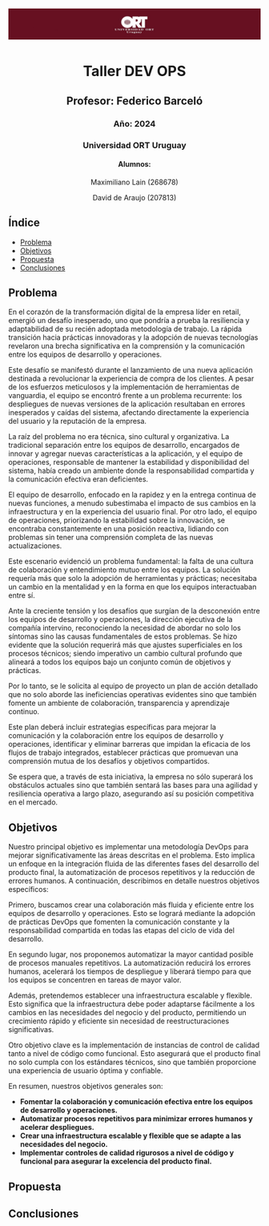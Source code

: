 # ![ORT Banner](Static/ORTBanner.jpg)

<div align="center">
  <h1>Taller DEV OPS</h1>
  <h2>Profesor: Federico Barceló</h2>
  <h3>Año: 2024</h3>
  <h3>Universidad ORT Uruguay</h3>
  <h4>Alumnos:</h4>
  <p>Maximiliano Lain (268678)</p>
  <p>David de Araujo (207813)</p>
</div>

## Índice
- [Problema](#problema)
- [Objetivos](#objetivos)
- [Propuesta](#propuesta)
- [Conclusiones](#conclusiones)

## Problema
En el corazón de la transformación digital de la empresa líder en retail, emergió un desafío inesperado, uno que pondría a prueba la resiliencia y adaptabilidad de su recién adoptada metodología de trabajo. La rápida transición hacia prácticas innovadoras y la adopción de nuevas tecnologías revelaron una brecha significativa en la comprensión y la comunicación entre los equipos de desarrollo y operaciones.

Este desafío se manifestó durante el lanzamiento de una nueva aplicación destinada a revolucionar la experiencia de compra de los clientes. A pesar de los esfuerzos meticulosos y la implementación de herramientas de vanguardia, el equipo se encontró frente a un problema recurrente: los despliegues de nuevas versiones de la aplicación resultaban en errores inesperados y caídas del sistema, afectando directamente la experiencia del usuario y la reputación de la empresa.

La raíz del problema no era técnica, sino cultural y organizativa. La tradicional separación entre los equipos de desarrollo, encargados de innovar y agregar nuevas características a la aplicación, y el equipo de operaciones, responsable de mantener la estabilidad y disponibilidad del sistema, había creado un ambiente donde la responsabilidad compartida y la comunicación efectiva eran deficientes.

El equipo de desarrollo, enfocado en la rapidez y en la entrega continua de nuevas funciones, a menudo subestimaba el impacto de sus cambios en la infraestructura y en la experiencia del usuario final. Por otro lado, el equipo de operaciones, priorizando la estabilidad sobre la innovación, se encontraba constantemente en una posición reactiva, lidiando con problemas sin tener una comprensión completa de las nuevas actualizaciones.

Este escenario evidenció un problema fundamental: la falta de una cultura de colaboración y entendimiento mutuo entre los equipos. La solución requería más que solo la adopción de herramientas y prácticas; necesitaba un cambio en la mentalidad y en la forma en que los equipos interactuaban entre sí.

Ante la creciente tensión y los desafíos que surgían de la desconexión entre los equipos de desarrollo y operaciones, la dirección ejecutiva de la compañía intervino, reconociendo la necesidad de abordar no solo los síntomas sino las causas fundamentales de estos problemas. Se hizo evidente que la solución requerirá más que ajustes superficiales en los procesos técnicos; siendo imperativo un cambio cultural profundo que alineará a todos los equipos bajo un conjunto común de objetivos y prácticas.

Por lo tanto, se le solicita al equipo de proyecto un plan de acción detallado que no solo aborde las ineficiencias operativas evidentes sino que también fomente un ambiente de colaboración, transparencia y aprendizaje continuo.

Este plan deberá incluir estrategias específicas para mejorar la comunicación y la colaboración entre los equipos de desarrollo y operaciones, identificar y eliminar barreras que impidan la eficacia de los flujos de trabajo integrados, establecer prácticas que promuevan una comprensión mutua de los desafíos y objetivos compartidos.

Se espera que, a través de esta iniciativa, la empresa no sólo superará los obstáculos actuales sino que también sentará las bases para una agilidad y resiliencia operativa a largo plazo, asegurando así su posición competitiva en el mercado.

## Objetivos

Nuestro principal objetivo es implementar una metodología DevOps para mejorar significativamente las áreas descritas en el problema. Esto implica un enfoque en la integración fluida de las diferentes fases del desarrollo del producto final, la automatización de procesos repetitivos y la reducción de errores humanos. A continuación, describimos en detalle nuestros objetivos específicos:

Primero, buscamos crear una colaboración más fluida y eficiente entre los equipos de desarrollo y operaciones. Esto se logrará mediante la adopción de prácticas DevOps que fomenten la comunicación constante y la responsabilidad compartida en todas las etapas del ciclo de vida del desarrollo.

En segundo lugar, nos proponemos automatizar la mayor cantidad posible de procesos manuales repetitivos. La automatización reducirá los errores humanos, acelerará los tiempos de despliegue y liberará tiempo para que los equipos se concentren en tareas de mayor valor.

Además, pretendemos establecer una infraestructura escalable y flexible. Esto significa que la infraestructura debe poder adaptarse fácilmente a los cambios en las necesidades del negocio y del producto, permitiendo un crecimiento rápido y eficiente sin necesidad de reestructuraciones significativas.

Otro objetivo clave es la implementación de instancias de control de calidad tanto a nivel de código como funcional. Esto asegurará que el producto final no solo cumpla con los estándares técnicos, sino que también proporcione una experiencia de usuario óptima y confiable.

En resumen, nuestros objetivos generales son:

- **Fomentar la colaboración y comunicación efectiva entre los equipos de desarrollo y operaciones.**
- **Automatizar procesos repetitivos para minimizar errores humanos y acelerar despliegues.**
- **Crear una infraestructura escalable y flexible que se adapte a las necesidades del negocio.**
- **Implementar controles de calidad rigurosos a nivel de código y funcional para asegurar la excelencia del producto final.**


## Propuesta
<!-- Descripción de la propuesta aquí -->

## Conclusiones
<!-- Descripción de las conclusiones aquí -->
